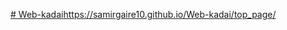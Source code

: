 [# Web-kadai](https://samirgaire10.github.io/Web-kadai/top_page/)https://samirgaire10.github.io/Web-kadai/top_page/

